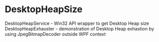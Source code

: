 # DesktopHeapSize
DesktopHeapService - Win32 API wrapper to get Desktop Heap size
DesktopHeapExhauster - demonstration of Desktop Heap exhastion by using JpegBitmapDecoder outside WPF context 
